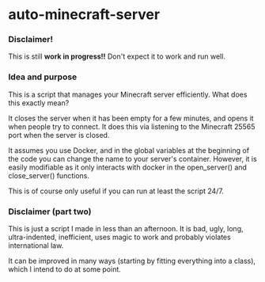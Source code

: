 # auto-minecraft-server

### Disclaimer!
This is still **work in progress!!** Don't expect it to work and run well.

### Idea and purpose
This is a script that manages your Minecraft server efficiently. What does this exactly mean?

It closes the server when it has been empty for a few minutes, and opens it when people try to connect. It does this via listening to the Minecraft 25565 port when the server is closed.

It assumes you use Docker, and in the global variables at the beginning of the code you can change the name to your server's container. However, it is easily modifiable as it only interacts with docker in the open_server() and close_server() functions.

This is of course only useful if you can run at least the script 24/7.

### Disclaimer (part two)

This is just a script I made in less than an afternoon. It is bad, ugly, long, ultra-indented, inefficient, uses magic to work and probably violates international law.

It can be improved in many ways (starting by fitting everything into a class), which I intend to do at some point.
